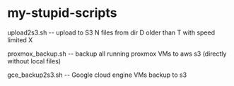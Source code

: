 # my-stupid-scripts

upload2s3.sh -- upload to S3 N files from dir D older than T with speed limited X

proxmox_backup.sh -- backup all running proxmox VMs to aws s3 (directly without local files)

gce_backup2s3.sh -- Google cloud engine VMs backup to s3

